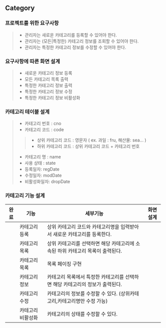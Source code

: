 ## Category

### 프로젝트를 위한 요구사항

> * 관리자는 새로운 카테고리를 등록할 수 있어야 한다.
> * 관리자는 (모든|특정한) 카테고리 정보를 조회할 수 있어야 한다.
> * 관리자는 특정한 카테고리 정보를 수정할 수 있어야 한다.

### 요구사항에 따른 화면 설계

> * 새로운 카테고리 정보 등록
> * 모든 카테고리 목록 출력
> * 특정한 카테고리 정보 출력
> * 특정한 카테고리 정보 수정
> * 특정한 카테고리 정보 비활성화

### 카테고리 테이블 설계

> * 카테고리 번호 : cno
> * 카테고리 코드 : code
> > * 상위 카테고리 코드 : 영문자 ( ex. 과일 : fru, 해산물: sea... )
> > * 하위 카테고리 코드 : 상위 카테고리 코드 + 카테고리 번호
>
> * 카테고리 명 : name
> * 사용 상태 : state
> * 등록일자: regDate
> * 수정일자: modDate
> * 비활성화일자: dropDate

### 카테고리 기능 설계

| 완료  |기능| 세부기능                                         | 화면설계 |
|-----|---|----------------------------------------------|------|
|     |카테고리 등록| 상위 카테고리 코드와 카테고리명을 입력받아서 새로운 카테고리를 등록한다.     |      |
|     |카테고리 목록| 상위 카테고리를 선택하면 해당 카테고리에 소속된 하위 카테고리 목록이 출력된다. | |
| |카테고리 목록| 목록 페이징 구현                                    | |
| |카테고리 정보| 카테고리 목록에서 특정한 카테고리를 선택하면 해당 카테고리의 정보가 출력된다.  | |
| |카테고리 수정| 카테고리의 정보를 수정할 수 있다. (상위카테고리,카테고리명만 수정 가능)    | |
| |카테고리 비활성화| 카테고리의 상태를 수정할 수 있다.                          | |